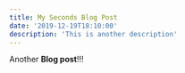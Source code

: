 ```yaml
---
title: My Seconds Blog Post
date: '2019-12-19T18:10:00'
description: 'This is another description'
---
```


Another **Blog post**!!!
